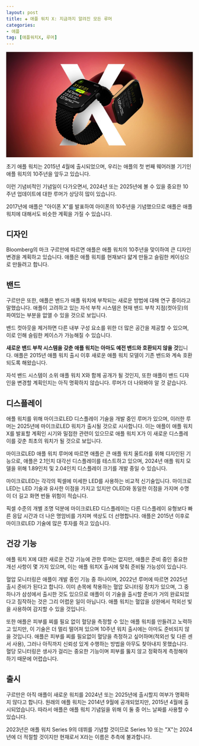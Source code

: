 ```yaml
---
layout: post  
title: ✚ 애플 워치 X: 지금까지 알려진 모든 루머
categories:
- 애플
tag: [애플워치X, 루머]
---
```


<div class="markdown-image">
<img src="/assets/article_images/2023-08-20-watch-x/1.jpeg" alt="" align="middle"/> </div>

<p class="drop-korean">
초기 애플 워치는 2015년 4월에 출시되었으며, 우리는 애플의 첫 번째 웨어러블 기기인 애플 워치의 10주년을 앞두고 있습니다.
</p>
이런 기념비적인 기념일이 다가오면서, 2024년 또는 2025년에 볼 수 있을 중요한 10주년 업데이트에 대한 루머가 상당히 많이 있습니다.

2017년에 애플은 "아이폰 X"를 발표하여 아이폰의 10주년을 기념했으므로 애플은 애플 워치에 대해서도 비슷한 계획을 가질 수 있습니다.

## 디자인

Bloomberg의 마크 구르만에 따르면 애플은 애플 워치의 10주년을 맞이하여 큰 디자인 변경을 계획하고 있습니다. 애플은 애플 워치를 현재보다 얇게 만들고 슬림한 케이싱으로 만들려고 합니다.

## 밴드

구르만은 또한, 애플은 밴드가 애플 워치에 부착되는 새로운 방법에 대해 연구 중이라고 말했습니다. 애플이 고려하고 있는 자석 부착 시스템은 현재 밴드 부착 지점(컷아웃)의 파여있는 부분을 없앨 수 있을 것으로 보입니다. 

밴드 컷아웃을 제거하면 다른 내부 구성 요소를 위한 더 많은 공간을 제공할 수 있으며, 이로 인해 슬림한 케이스가 가능해질 수 있습니다.

**새로운 밴드 부착 시스템을 갖춘 애플 워치는 아마도 예전 밴드와 호환되지 않을 것**입니다. 애플은 2015년 애플 워치 출시 이후 새로운 애플 워치 모델이 기존 밴드와 계속 호환되도록 해왔습니다.

자석 밴드 시스템이 소위 애플 워치 X와 함께 공개가 될 것인지, 또한 애플이 밴드 디자인을 변경할 계획인지는 아직 명확하지 않습니다. 루머가 더 나와봐야 알 것 같습니다.

## 디스플레이

애플 워치를 위해 마이크로LED 디스플레이 기술을 개발 중인 루머가 있으며, 이러한 루머는 2025년에 마이크로LED 워치가 출시될 것으로 시사합니다. 이는 애플이 애플 워치 X를 발표할 계획인 시기와 밀접한 관련이 있으므로 애플 워치 X가 이 새로운 디스플레이를 갖춘 최초의 워치가 될 것으로 보입니다.

마이크로LED 애플 워치 루머에 따르면 애플은 큰 애플 워치 울트라를 위해 디자인된 기능으로, 애플은 2.1인치 대각선 디스플레이를 테스트하고 있으며, 2024년 애플 워치 모델을 위해 1.89인치 및 2.04인치 디스플레이 크기를 개발 중일 수 있습니다.

마이크로LED는 각각의 픽셀에 미세한 LED를 사용하는 비교적 신기술입니다. 마이크로LED는 LED 기술과 유사한 이점을 가지고 있지만 OLED와 동일한 이점을 가지며 수명이 더 길고 화면 번들 위험이 적습니다. 

픽셀 수준의 개별 조명 덕분에 마이크로LED 디스플레이는 다른 디스플레이 유형보다 빠른 응답 시간과 더 나은 명암비를 가지며 색상도 더 선명합니다. 애플은 2015년 이후로 마이크로LED 기술에 많은 투자를 하고 있습니다.

## 건강 기능

애플 워치 X에 대한 새로운 건강 기능에 관한 루머는 없지만, 애플은 준비 중인 중요한 개선 사항이 몇 가지 있으며, 이는 애플 워치X 출시에 맞춰 준비될 가능성이 있습니다.

혈압 모니터링은 애플이 개발 중인 기능 중 하나이며, 2022년 루머에 따르면 2025년 출시 준비가 된다고 합니다. 이미 손목에 착용하는 혈압 모니터링 장치가 있으며, 그 중 하나가 삼성에서 출시한 것도 있으므로 애플이 이 기술을 출시할 준비가 거의 완료되었다고 짐작하는 것은 그리 어렵운 일이 아닙니다. 애플 워치는 혈압을 상완에서 적외선 빛을 사용하여 감지할 수 있을 것입니다.

또한 애플은 피부를 찌를 필요 없이 혈당을 측정할 수 있는 애플 워치를 만들려고 노력하고 있지만, 이 기술은 더 멀리 떨어져 있으며 10주년 워치 출시에는 아마도 준비되지 않을 것입니다. 애플은 피부를 찌를 필요없이 혈당을 측정하고 싶어하며(적외선 및 다른 센서 사용), 그러나 아직까지 신뢰성 있게 수행하는 방법을 아무도 찾아내지 못했습니다. 혈당 모니터링은 생사가 걸리는 중요한 기능이며 피부를 뚫지 않고 정확하게 측정해야 하기 때문에 어렵습니다.

## 출시

구르만은 아직 애플이 새로운 워치를 2024년 또는 2025년에 출시할지 여부가 명확하지 않다고 합니다. 원래의 애플 워치는 2014년 9월에 공개되었지만, 2015년 4월에 출시되었습니다. 따라서 애플은 애플 워치 기념일을 위해 이 둘 중 어느 날짜를 사용할 수 있습니다.

2023년은 애플 워치 Series 9의 데뷔를 기념할 것이므로 Series 10 또는 "X"는 2024년에 더 적절할 것이지만 현재로서 X라는 이름은 추측에 불과합니다.
